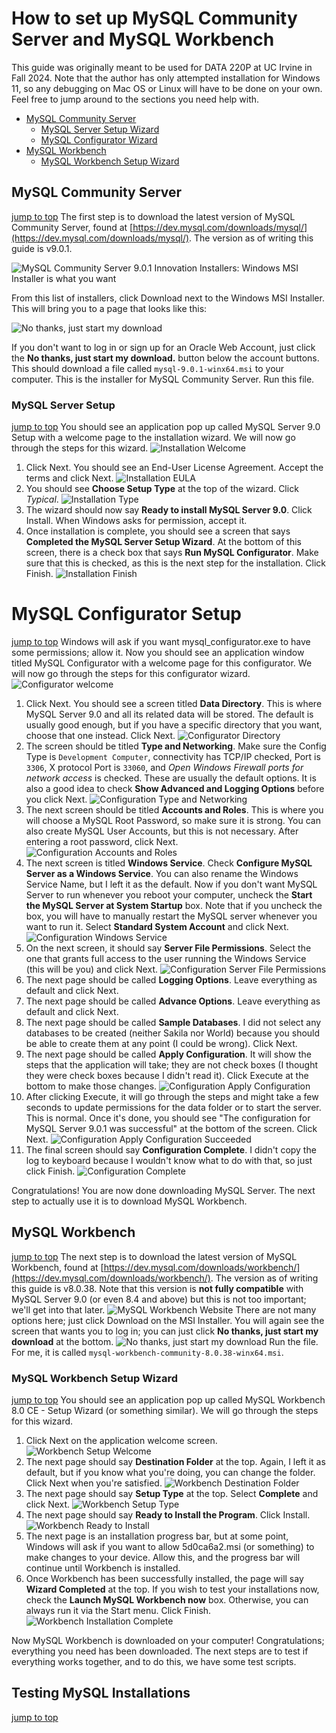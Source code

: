 # How to set up MySQL Community Server and MySQL Workbench
This guide was originally meant to be used for DATA 220P at UC Irvine in Fall 2024. Note that the author has only attempted installation for Windows 11, so any debugging on Mac OS or Linux will have to be done on your own. Feel free to jump around to the sections you need help with.
- [MySQL Community Server](#mysql-community-server)
     - [MySQL Server Setup Wizard](#mysql-server-setup)
     - [MySQL Configurator Wizard](#mysql-configurator-setup)
- [MySQL Workbench](#mysql-workbench)
     - [MySQL Workbench Setup Wizard](mysql-workbench-setup-wizard)

## MySQL Community Server
[jump to top](#how-to-set-up-mysql-community-server-and-mysql-workbench)
The first step is to download the latest version of MySQL Community Server, found at [https://dev.mysql.com/downloads/mysql/](https://dev.mysql.com/downloads/mysql/). The version as of writing this guide is v9.0.1.

![MySQL Community Server 9.0.1 Innovation Installers: Windows MSI Installer is what you want](Images/MySQL_Server_Installers.png)

From this list of installers, click Download next to the Windows MSI Installer. This will bring you to a page that looks like this:

![No thanks, just start my download](Images/No_thanks.png)

If you don't want to log in or sign up for an Oracle Web Account, just click the **No thanks, just start my download.** button below the account buttons. This should download a file called `mysql-9.0.1-winx64.msi` to your computer. This is the installer for MySQL Community Server. Run this file.

### MySQL Server Setup
[jump to top](#how-to-set-up-mysql-community-server-and-mysql-workbench)
You should see an application pop up called MySQL Server 9.0 Setup with a welcome page to the installation wizard. We will now go through the steps for this wizard.
![Installation Welcome](Images/Installation_wizard_welcome.png)
1. Click Next. You should see an End-User License Agreement. Accept the terms and click Next.
![Installation EULA](Images/Installation_EULA.png)
2. You should see **Choose Setup Type** at the top of the wizard. Click *Typical*.
![Installation Type](Images/Installation_Type.png)
3. The wizard should now say **Ready to install MySQL Server 9.0**. Click Install. When Windows asks for permission, accept it.
4. Once installation is complete, you should see a screen that says **Completed the MySQL Server Setup Wizard**. At the bottom of this screen, there is a check box that says **Run MySQL Configurator**. Make sure that this is checked, as this is the next step for the installation. Click Finish.
![Installation Finish](Images/Installation_finish.png)

# MySQL Configurator Setup
[jump to top](#how-to-set-up-mysql-community-server-and-mysql-workbench)
Windows will ask if you want mysql_configurator.exe to have some permissions; allow it. Now you should see an application window titled MySQL Configurator with a welcome page for this configurator. We will now go through the steps for this configurator wizard.
![Configurator welcome](Images/Config_welcome.png)
1. Click Next. You should see a screen titled **Data Directory**. This is where MySQL Server 9.0 and all its related data will be stored. The default is usually good enough, but if you have a specific directory that you want, choose that one instead. Click Next.
![Configurator Directory](Images/Config_directory.png)
2. The screen should be titled **Type and Networking**. Make sure the Config Type is `Development Computer`, connectivity has TCP/IP checked, Port is `3306`, X protocol Port is `33060`, and *Open Windows Firewall ports for network access* is checked. These are usually the default options. It is also a good idea to check **Show Advanced and Logging Options** before you click Next.
![Configuration Type and Networking](Images/Config_type_networking.png)
3. The next screen should be titled **Accounts and Roles**. This is where you will choose a MySQL Root Password, so make sure it is strong. You can also create MySQL User Accounts, but this is not necessary. After entering a root password, click Next.
![Configuration Accounts and Roles](Images/Config_accounts_roles.png)
4. The next screen is titled **Windows Service**. Check **Configure MySQL Server as a Windows Service**. You can also rename the Windows Service Name, but I left it as the default. Now if you don't want MySQL Server to run whenever you reboot your computer, uncheck the  **Start the MySQL Server at System Startup** box. Note that if you uncheck the box, you will have to manually restart the MySQL server whenever you want to run it. Select **Standard System Account** and click Next.
![Configuration Windows Service](Images/Config_Service.png)
5. On the next screen, it should say **Server File Permissions**. Select the one that grants full access to the user running the Windows Service (this will be you) and click Next.
![Configuration Server File Permissions](Images/Config_perms.png)
6. The next page should be called **Logging Options**. Leave everything as default and click Next.
7. The next page should be called **Advance Options**. Leave everything as default and click Next.
8. The next page should be called **Sample Databases**. I did not select any databases to be created (neither Sakila nor World) because you should be able to create them at any point (I could be wrong). Click Next.
9. The next page should be called **Apply Configuration**. It will show the steps that the application will take; they are not check boxes (I thought they were check boxes because I didn't read it). Click Execute at the bottom to make those changes.
![Configuration Apply Configuration](Images/Config_Apply.png)
10. After clicking Execute, it will go through the steps and might take a few seconds to update permissions for the data folder or to start the server. This is normal. Once it's done, you should see "The configuration for MySQL Server 9.0.1 was successful" at the bottom of the screen. Click Next.
![Configuration Apply Configuration Succeeded](Images/Config_Apply_Success.png)
11. The final screen should say **Configuration Complete**. I didn't copy the log to keyboard because I wouldn't know what to do with that, so just click Finish.
![Configuration Complete](Images/Config_finish.png)

Congratulations! You are now done downloading MySQL Server. The next step to actually use it is to download MySQL Workbench.

## MySQL Workbench
[jump to top](#how-to-set-up-mysql-community-server-and-mysql-workbench)
The next step is to download the latest version of MySQL Workbench, found at [https://dev.mysql.com/downloads/workbench/](https://dev.mysql.com/downloads/workbench/). The version as of writing this guide is v8.0.38. Note that this version is **not fully compatible** with MySQL Server 9.0 (or even 8.4 and above) but this is not too important; we'll get into that later.
![MySQL Workbench Website](Images/Workbench_website.png)
There are not many options here; just click Download on the MSI Installer. You will again see the screen that wants you to log in; you can just click **No thanks, just start my download** at the bottom.
![No thanks, just start my download](Images/No_thanks.png)
Run the file. For me, it is called `mysql-workbench-community-8.0.38-winx64.msi`.

### MySQL Workbench Setup Wizard
[jump to top](#how-to-set-up-mysql-community-server-and-mysql-workbench)
You should see an application pop up called MySQL Workbench 8.0 CE - Setup Wizard (or something similar). We will go through the steps for this wizard.
1. Click Next on the application welcome screen.
![Workbench Setup Welcome](Images/Workbench_welcome.png)
2. The next page should say **Destination Folder** at the top. Again, I left it as default, but if you know what you're doing, you can change the folder. Click Next when you're satisfied.
![Workbench Destination Folder](Images/Workbench_folder.png)
3. The next page should say **Setup Type** at the top. Select **Complete** and click Next.
![Workbench Setup Type](Images/Workbench_type.png)
4. The next page should say **Ready to Install the Program**. Click Install.
![Workbench Ready to Install](Images/Workbench_install.png)
5. The next page is an installation progress bar, but at some point, Windows will ask if you want to allow 5d0ca6a2.msi (or something) to make changes to your device. Allow this, and the progress bar will continue until Workbench is installed.
6. Once Workbench has been successfully installed, the page will say **Wizard Completed** at the top. If you wish to test your installations now, check the **Launch MySQL Workbench now** box. Otherwise, you can always run it via the Start menu. Click Finish.
![Workbench Installation Complete](Images/Workbench_complete.png)

Now MySQL Workbench is downloaded on your computer! Congratulations; everything you need has been downloaded. The next steps are to test if everything works together, and to do this, we have some test scripts.

## Testing MySQL Installations
[jump to top](#how-to-set-up-mysql-community-server-and-mysql-workbench)
